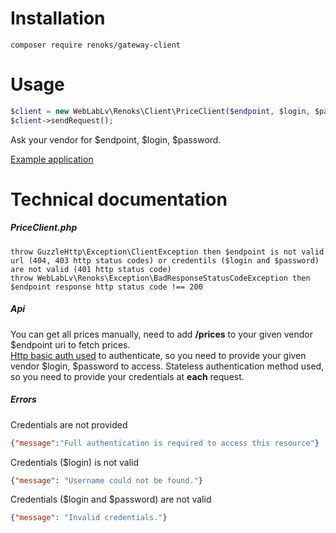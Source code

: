 # Installation
```
composer require renoks/gateway-client
```

# Usage
```php
$client = new WebLabLv\Renoks\Client\PriceClient($endpoint, $login, $password);
$client->sendRequest();
```
Ask your vendor for $endpoint, $login, $password.

[Example application](https://github.com/renoks/gateway-client-example-app)

# Technical documentation

##### PriceClient.php
```
throw GuzzleHttp\Exception\ClientException then $endpoint is not valid url (404, 403 http status codes) or credentils ($login and $password) are not valid (401 http status code)
throw WebLabLv\Renoks\Exception\BadResponseStatusCodeException then $endpoint response http status code !== 200
```
##### Api   
You can get all prices manually, need to add **/prices** to your given vendor $endpoint uri to fetch prices.   
[Http basic auth used](https://en.wikipedia.org/wiki/Basic_access_authentication) to authenticate, so you need to provide your given vendor $login, $password to access.
Stateless authentication method used, so you need to provide your credentials at **each** request. 

##### Errors
Credentials are not provided
```json
{"message":"Full authentication is required to access this resource"} 
```
Credentials ($login) is not valid
```json
{"message": "Username could not be found."}
```
Credentials ($login and $password) are not valid
```json
{"message": "Invalid credentials."}
```
